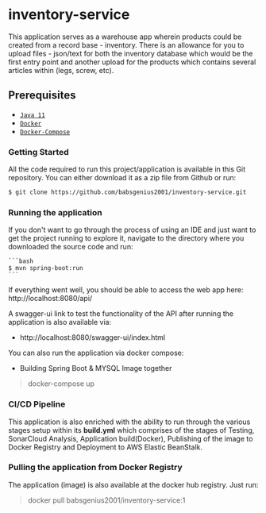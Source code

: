 # inventory-service

This application serves as a warehouse app wherein products could be created from a record base - inventory. 
There is an allowance for you to upload files - json/text for both the inventory database which would be the first entry point and another upload for the products
which contains several articles within (legs, screw, etc).

## Prerequisites

- [`Java 11`](https://www.oracle.com/java/technologies/downloads/#java11)
- [`Docker`](https://www.docker.com/)
- [`Docker-Compose`](https://docs.docker.com/compose/install/)

### Getting Started

All the code required to run this project/application is available in this Git repository. You can either download it as a zip file from Github or run:

```bash
$ git clone https://github.com/babsgenius2001/inventory-service.git
```

### Running the application

If you don't want to go through the process of using an IDE and just want to get the project running to explore it, navigate to the directory where you downloaded the source code and run:

    ```bash
    $ mvn spring-boot:run
    ```
If everything went well, you should be able to access the web app here: http://localhost:8080/api/

A swagger-ui link to test the functionality of the API after running the application is also available via:
* http://localhost:8080/swagger-ui/index.html

You can also run the application via docker compose:
* Building Spring Boot & MYSQL Image together
> docker-compose up

### CI/CD Pipeline

This application is also enriched with the ability to run through the various stages setup within its <b>build.yml</b> which comprises of the stages of Testing, SonarCloud Analysis, Application build(Docker), Publishing of the image to Docker Registry and Deployment to AWS Elastic BeanStalk.

### Pulling the application from Docker Registry

The application (image) is also available at the docker hub registry. Just run:
> docker pull babsgenius2001/inventory-service:1
